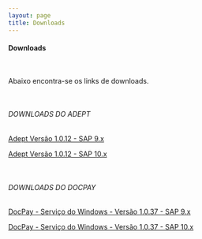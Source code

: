 ```yaml
---
layout: page
title: Downloads
---
```


#### Downloads

<br>

Abaixo encontra-se os links de downloads.
 
<br>

###### DOWNLOADS DO ADEPT

[Adept Versão 1.0.12 - SAP 9.x](https://skill-addons.s3.sa-east-1.amazonaws.com/adept/skill-adept-v1.0.12+(SAP+B1+9.x).zip)

[Adept Versão 1.0.12 - SAP 10.x](https://skill-addons.s3.sa-east-1.amazonaws.com/adept/skill-adept-v1.0.12+(SAP+B1+10.x).zip)
 
<br>

###### DOWNLOADS DO DOCPAY

[DocPay - Serviço do Windows - Versão 1.0.37 - SAP 9.x](https://skill-addons.s3.sa-east-1.amazonaws.com/docpay/sap-9.x_docpay-winservice-x64-v1.0.37.zip)

[DocPay - Serviço do Windows - Versão 1.0.37 - SAP 10.x](https://skill-addons.s3.sa-east-1.amazonaws.com/docpay/sap-10.x_docpay-winservice-x64-v1.0.37.zip)
